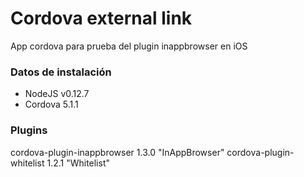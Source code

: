 # Cordova external link #

App cordova para prueba del plugin inappbrowser en iOS

### Datos de instalación ###

* NodeJS v0.12.7
* Cordova 5.1.1

### Plugins ###

cordova-plugin-inappbrowser 1.3.0 "InAppBrowser"
cordova-plugin-whitelist 1.2.1 "Whitelist"

